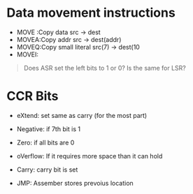 # Data movement instructions
- MOVE :Copy data src -> dest
- MOVEA:Copy addr src -> dest(addr)
- MOVEQ:Copy small literal src(7) -> dest(10
- MOVEI:

> Does ASR set the left bits to 1 or 0? Is the same for LSR?

# CCR Bits
- eXtend: set same as carry (for the most part)
- Negative: if 7th bit is 1
- Zero: if all bits are 0
- oVerflow: If it requires more space than it can hold
- Carry: carry bit is set

- JMP: Assember stores prevoius location

